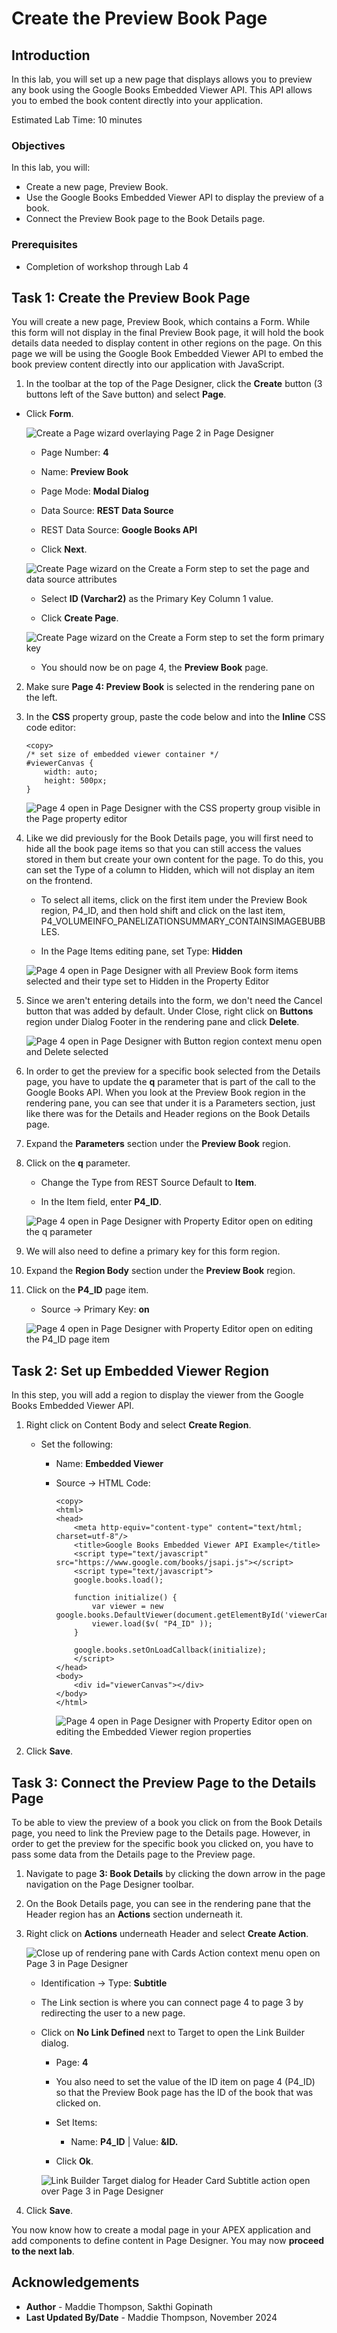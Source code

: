 # Create the Preview Book Page

## Introduction
In this lab, you will set up a new page that displays allows you to preview any book using the Google Books Embedded Viewer API. This API allows you to embed the book content directly into your application.

Estimated Lab Time: 10 minutes


### Objectives
In this lab, you will:
- Create a new page, Preview Book.
- Use the Google Books Embedded Viewer API to display the preview of a book.
- Connect the Preview Book page to the Book Details page.

### Prerequisites
- Completion of workshop through Lab 4

## Task 1: Create the Preview Book Page
You will create a new page, Preview Book, which contains a Form. While this form will not display in the final Preview Book page, it will hold the book details data needed to display content in other regions on the page. On this page we will be using the Google Book Embedded Viewer API to embed the book preview content directly into our application with JavaScript.

1. In the toolbar at the top of the Page Designer, click the **Create** button (3 buttons left of the Save button) and select **Page**.

* Click **Form**.

    ![Create a Page wizard overlaying Page 2 in Page Designer](images/create-page.png " ")

    * Page Number: **4**

    * Name: **Preview Book**

    * Page Mode: **Modal Dialog**

    * Data Source: **REST Data Source**

    * REST Data Source: **Google Books API**

    * Click **Next**.

    ![Create Page wizard on the Create a Form step to set the page and data source attributes](images/create-form.png " ")

    * Select **ID (Varchar2)** as the Primary Key Column 1 value.

    * Click **Create Page**.

    ![Create Page wizard on the Create a Form step to set the form primary key](images/create-form-pk.png " ")

    * You should now be on page 4, the **Preview Book** page.

2. Make sure **Page 4: Preview Book** is selected in the rendering pane on the left.

3. In the **CSS** property group, paste the code below and into the **Inline** CSS code editor:

    ```
    <copy>
    /* set size of embedded viewer container */
    #viewerCanvas {
        width: auto;
        height: 500px;
    }
    ```
    ![Page 4 open in Page Designer with the CSS property group visible in the Page property editor](images/preview-page-css.png " ")

4. Like we did previously for the Book Details page, you will first need to hide all the book page items so that you can still access the values stored in them but create your own content for the page. To do this, you can set the Type of a column to Hidden, which will not display an item on the frontend.

    * To select all items, click on the first item under the Preview Book region, P4\_ID, and then hold shift and click on the last item, P4\_VOLUMEINFO\_PANELIZATIONSUMMARY\_CONTAINSIMAGEBUBBLES.

    * In the Page Items editing pane, set Type: **Hidden**

    ![Page 4 open in Page Designer with all Preview Book form items selected and their type set to Hidden in the Property Editor](images/hide-items.png " ")

5. Since we aren't entering details into the form, we don't need the Cancel button that was added by default. Under Close, right click on **Buttons** region under Dialog Footer in the rendering pane and click **Delete**.

    ![Page 4 open in Page Designer with Button region context menu open and Delete selected](images/delete-button-region.png " ")

6. In order to get the preview for a specific book selected from the Details page, you have to update the **q** parameter that is part of the call to the Google Books API. When you look at the Preview Book region in the rendering pane, you can see that under it is a Parameters section, just like there was for the Details and Header regions on the Book Details page.

7. Expand the **Parameters** section under the **Preview Book** region.

8. Click on the **q** parameter.

    * Change the Type from REST Source Default to **Item**.

    * In the Item field, enter **P4\_ID**.

    ![Page 4 open in Page Designer with Property Editor open on editing the q parameter](images/book-id-parameter.png " ")

9. We will also need to define a primary key for this form region.

10. Expand the **Region Body** section under the **Preview Book** region.

11. Click on the **P4\_ID** page item.

    * Source → Primary Key: **on**

    ![Page 4 open in Page Designer with Property Editor open on editing the P4_ID page item](images/set-pk-item.png " ")

## Task 2: Set up Embedded Viewer Region
In this step, you will add a region to display the viewer from the Google Books Embedded Viewer API.

1. Right click on Content Body and select **Create Region**.

    * Set the following:

        - Name: **Embedded Viewer**

        - Source → HTML Code:

            ```
            <copy>
            <html>
            <head>
                <meta http-equiv="content-type" content="text/html; charset=utf-8"/>
                <title>Google Books Embedded Viewer API Example</title>
                <script type="text/javascript" src="https://www.google.com/books/jsapi.js"></script>
                <script type="text/javascript">
                google.books.load();

                function initialize() {
                    var viewer = new google.books.DefaultViewer(document.getElementById('viewerCanvas'));
                    viewer.load($v( "P4_ID" ));
                }

                google.books.setOnLoadCallback(initialize);
                </script>
            </head>
            <body>
                <div id="viewerCanvas"></div>
            </body>
            </html>
            ```

            ![Page 4 open in Page Designer with Property Editor open on editing the Embedded Viewer region properties](images/viewer-region-properties.png " ")

2. Click **Save**.

## Task 3: Connect the Preview Page to the Details Page
To be able to view the preview of a book you click on from the Book Details page, you need to link the Preview page to the Details page. However, in order to get the preview for the specific book you clicked on, you have to pass some data from the Details page to the Preview page.

1. Navigate to page **3: Book Details** by clicking the down arrow in the page navigation on the Page Designer toolbar.

2. On the Book Details page, you can see in the rendering pane that the Header region has an **Actions** section underneath it.

3. Right click on **Actions** underneath Header and select **Create Action**.

    ![Close up of rendering pane with Cards Action context menu open on Page 3 in Page Designer ](images/create-action.png " ")

    * Identification → Type: **Subtitle**

    * The Link section is where you can connect page 4 to page 3 by redirecting the user to a new page.

    * Click on **No Link Defined** next to Target to open the Link Builder dialog.

        - Page: **4**

        - You also need to set the value of the ID item on page 4 (P4\_ID) so that the Preview Book page has the ID of the book that was clicked on.

        - Set Items:

            - Name: **P4\_ID**  |  Value: **&ID.**

        - Click **Ok**.

        ![Link Builder Target dialog for Header Card Subtitle action open over Page 3 in Page Designer](images/header-card-action.png " ")

4. Click **Save**.

You now know how to create a modal page in your APEX application and add components to define content in Page Designer. You may now **proceed to the next lab**.

## Acknowledgements

- **Author** - Maddie Thompson, Sakthi Gopinath
- **Last Updated By/Date** - Maddie Thompson, November 2024